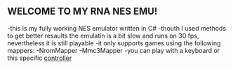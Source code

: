 ## WELCOME TO MY RNA NES EMU!

-this is my fully working NES emulator written in C#
-thouth I used methods to get better resaults the emulatin is a bit slow and runs on 30 fps, nevertheless it is still playable
-it only supports games using the following mappers:
  -NromMapper
  -Mmc3Mapper
-you can play with a keyboard or this specific [controller](https://www.amazon.com/DOORGA-Controller-Joystick-Raspberry-Emulators/dp/B07W19W65Z/ref=sr_1_6?keywords=NES+usb&qid=1580800839&sr=8-6)
